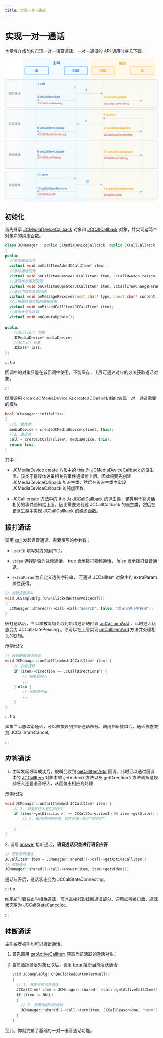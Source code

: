 ```yaml
---
title: 实现一对一通话
---
```

# 实现一对一通话

本章将介绍如何实现一对一语音通话，一对一通话的 API 调用时序见下图：

![../../../../\_images/1-1workflowios.png](../../../../_images/1-1workflowios.png)

## 初始化

首先继承
[JCMediaDeviceCallback](https://developer.juphoon.com/portal/reference/V2.1/windows/C++/html/class_j_c_media_device_callback.html)
对象和
[JCCallCallback](https://developer.juphoon.com/portal/reference/V2.1/windows/C++/html/class_j_c_call_callback.html)
对象，并实现这两个对象中的纯虚函数。

``````cpp
class JCManager : public JCMediaDeviceCallback, public JCCallCallback
{
public:
  //新增通话回调
  virtual void onCallItemAdd(JCCallItem* item);
  //移除通话回调
  virtual void onCallItemRemove(JCCallItem* item, JCCallReason reason, const char* description);
  //通话状态更新回调
  virtual void onCallItemUpdate(JCCallItem* item, JCCallItemChangeParam changeParam);
  //通话中收到消息回调
  virtual void onMessageReceive(const char* type, const char* content, JCCallItem* item);
  //上报服务器拉取的未接来电
  virtual void onMissedCallItem(JCCallItem* item);
  //摄像头变化回调
  virtual void onCameraUpdate();

public:
    //JCClient 对象
    JCMediaDevice* mediaDevice;
    //JCCall 对象
    JCCall* call;
};
``````

::: tip

回调中的对象只能在该回调中使用，不能保存，上层可通过对应的方法获取通话对象。

:::

然后调用
[createJCMediaDevice](https://developer.juphoon.com/portal/reference/V2.1/windows/C++/html/_j_c_media_device_8h.html#a96a10766264f3c12af531b70cb9c9749)
和
[createJCCall](https://developer.juphoon.com/portal/reference/V2.1/windows/C++/html/_j_c_call_8h.html#a29320972a659ce8eaf4994576103a62c)
以初始化实现一对一通话需要的模块

``````cpp
bool JCManager::initialize()
{
  //1. 媒体类
  mediaDevice = createJCMediaDevice(client, this);
  //2. 通话类
  call = createJCCall(client, mediaDevice, this);
  return true;
}
``````

其中：

- JCMediaDevice create 方法中的 this 为
    [JCMediaDeviceCallback](https://developer.juphoon.com/portal/reference/V2.1/windows/C++/html/class_j_c_media_device_callback.html)
    的派生类，该类于将媒体设备相关的事件通知给上层。因此需要先创建 JCMediaDeviceCallback
    的派生类，然后在该派生类中实现 JCMediaDeviceCallback
    的纯虚函数。

- JCCall create 方法中的 this 为
    [JCCallCallback](https://developer.juphoon.com/portal/reference/V2.1/windows/C++/html/class_j_c_call_callback.html)
    的派生类，该类用于将通话相关的事件通知给上层。因此需要先创建 JCCallCallback 的派生类，然后在该派生类中实现
    JCCallCallback 的纯虚函数。

## 拨打通话

调用
[call](https://developer.juphoon.com/portal/reference/V2.1/windows/C++/html/class_j_c_call.html#a7b2d614431cb23e82ea18b77deb50549)
发起语音通话，需要填写的参数有：

- `userID` 填写对方的用户ID。

- `video` 选择是否为视频通话， true 表示拨打视频通话， false 表示拨打语音通话。

- `extraParam` 为自定义透传字符串， 可通过 JCCallItem 对象中的 extraParam 属性获得。

``````cpp
// 发起语音呼叫
void JCSampleDlg::OnBnClickedButtonVoicecall()
{
  JCManager::shared()->call->call("userID", false, "自定义透传字符串");
}
``````

拨打通话后，主叫和被叫均会收到新增通话的回调
[onCallItemAdd](https://developer.juphoon.com/portal/reference/V2.1/windows/C++/html/class_j_c_call_callback.html#a2188f777767ca071c145d4a50687ce63)
，此时通话状态变为 JCCallStatePending 。你可以在上层实现
[onCallItemAdd](https://developer.juphoon.com/portal/reference/V2.1/windows/C++/html/class_j_c_call_callback.html#a2188f777767ca071c145d4a50687ce63)
方法并处理相关的逻辑。

示例代码:

``````cpp
// 收到新增通话回调
void JCManager::onCallItemAdd(JCCallItem* item) {
    // 业务逻辑
    if (item->direction == JCCallDirectionIn) {
        // 如果是呼入
        ...
    } else {
        // 如果是呼出
        ...
    }
}
``````

::: tip

如果主叫想取消通话，可以直接转到挂断通话部分。调用挂断接口后，通话状态变为 JCCallStateCancel。

:::

## 应答通话

1. 主叫发起呼叫成功后，被叫会收到
    [onCallItemAdd](https://developer.juphoon.com/portal/reference/V2.1/windows/C++/html/class_j_c_call_callback.html#a2188f777767ca071c145d4a50687ce63)
    回调，此时可以通过回调中的
    [JCCallItem](https://developer.juphoon.com/portal/reference/V2.1/windows/C++/html/class_j_c_call_item.html)
    对象中的 getVideo() 方法以及 getDirection() 方法判断是视频呼入还是语音呼入，从而做出相应的处理

示例代码:

``````cpp
void JCManager::onCallItemAdd(JCCallItem* item) {
    // 1. 如果是呼入且在振铃中
    if (item->getDirection() == JCCallDirectionIn && item->getState() == JCCallStatePending) {
        // 2. 做出相应的处理，如在界面上显示“振铃中”
         ...
    }
}
``````

2\. 调用
[answer](https://developer.juphoon.com/portal/reference/V2.1/windows/C++/html/class_j_c_call.html#a8e44cef3051dba33a600042c7a5bf987)
接听通话，**语音通话只能进行语音应答**

``````cpp
// 获取活跃通话
JCCallItem* item = JCManager::shared()->call->getActiveCallItem();
// 应答通话
JCManager::shared()->call->answer(item, item->getVideo());
``````

通话应答后，通话状态变为 JCCallStateConnecting。

::: tip

如果被叫要在此时拒绝通话，可以直接转到挂断通话部分。调用挂断接口后，通话状态变为 JCCallStateCanceled。

:::

## 挂断通话

主叫或者被叫均可以挂断通话。

1. 首先调用
    [getActiveCallItem](https://developer.juphoon.com/portal/reference/V2.1/windows/C++/html/class_j_c_call.html#a4b5e8afc43bd12f877e37a97fec2ff7a)
    获取当前活跃的通话对象；

2. 当前活跃通话对象获取后，调用
    [term](https://developer.juphoon.com/portal/reference/V2.1/windows/C++/html/class_j_c_call.html#a168fd884512bfd5451ffa5fac83c598b)
    挂断当前活跃通话:

    ``````cpp
    void JCSampleDlg::OnBnClickedButtonTermcall()
    {
      // 1. 获取当前活跃通话
      JCCallItem* item = JCManager::shared()->call->getActiveCallItem();
      if (item != NULL)
      {
        // 2. 挂断当前活跃通话
        JCManager::shared()->call->term(item, JCCallReasonNone, "term");
      }
    }
    ``````

至此，你就完成了基础的一对一语音通话功能。
